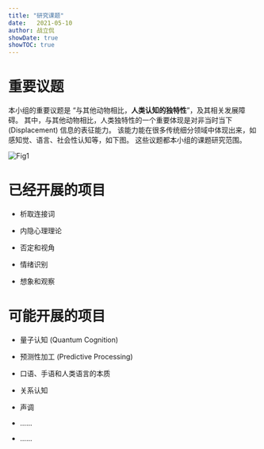 ```yaml
---
title: "研究课题"
date:   2021-05-10
author: 战立侃
showDate: true
showTOC: true
---
```


# 重要议题

本小组的重要议题是 “与其他动物相比，__人类认知的独特性__”，及其相关发展障碍。
其中，与其他动物相比，人类独特性的一个重要体现是对非当时当下 (Displacement) 信息的表征能力。
该能力能在很多传统细分领域中体现出来，如感知觉、语言、社会性认知等，如下图。
这些议题都本小组的课题研究范围。

![Fig1](../Supporting_Information/Imagination.png)

# 已经开展的项目

- 析取连接词

- 内隐心理理论

- 否定和视角

- 情绪识别

- 想象和观察

# 可能开展的项目

- 量子认知 (Quantum Cognition)

- 预测性加工 (Predictive Processing)

- 口语、手语和人类语言的本质

- 关系认知

- 声调

- ......

- ......